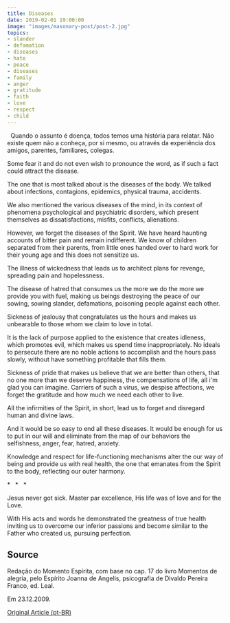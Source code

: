 ```yaml
---
title: Diseases
date: 2019-02-01 19:00:00
image: "images/masonary-post/post-2.jpg"
topics: 
- slander
- defamation
- diseases
- hate
- peace
- diseases
- family
- anger
- gratitude
- faith
- love
- respect
- child
---
```

 
Quando o assunto é doença, todos temos uma história para relatar. Não existe
quem não a conheça, por si mesmo, ou através da experiência dos amigos,
parentes, familiares, colegas.

Some fear it and do not even wish to pronounce the word, as if such a fact
could attract the disease.

The one that is most talked about is the diseases of the body. We talked about
infections, contagions, epidemics, physical trauma, accidents.

We also mentioned the various diseases of the mind, in its context of phenomena
psychological and psychiatric disorders, which present themselves as dissatisfactions, misfits,
conflicts, alienations.

However, we forget the diseases of the Spirit. We have heard haunting accounts of
bitter pain and remain indifferent. We know of children separated from their
parents, from little ones handed over to hard work for their young age and this
does not sensitize us.

The illness of wickedness that leads us to architect plans for revenge,
spreading pain and hopelessness.

The disease of hatred that consumes us the more we do the more we provide you with
fuel, making us beings destroying the peace of our sowing, sowing slander,
defamations, poisoning people against each other.

Sickness of jealousy that congratulates us the hours and makes us unbearable to
those whom we claim to love in total.

It is the lack of purpose applied to the existence that creates idleness, which
promotes evil, which makes us spend time inappropriately. No ideals to
persecute there are no noble actions to accomplish and the hours pass slowly, without
have something profitable that fills them.

Sickness of pride that makes us believe that we are better than others,
that no one more than we deserve happiness, the compensations of life, all
i'm glad you can imagine. Carriers of such a virus, we despise affections,
we forget the gratitude and how much we need each other to live.

All the infirmities of the Spirit, in short, lead us to forget and
disregard human and divine laws.

And it would be so easy to end all these diseases. It would be enough for us to put in
our will and eliminate from the map of our behaviors the
selfishness, anger, fear, hatred, anxiety.

Knowledge and respect for life-functioning mechanisms alter the
our way of being and provide us with real health, the one that emanates from the
Spirit to the body, reflecting our outer harmony.

*   *   *

Jesus never got sick. Master par excellence, His life was of love and for the
Love.

With His acts and words he demonstrated the greatness of true health
inviting us to overcome our inferior passions and become
similar to the Father who created us, pursuing perfection.

## Source
Redação do Momento Espírita, com base no cap. 17 do livro
Momentos de alegria, pelo Espírito Joanna de Angelis,
psicografia de Divaldo Pereira Franco, ed. Leal.

Em 23.12.2009.

[Original Article (pt-BR)](http://momento.com.br/pt/ler_texto.php?id=226)
